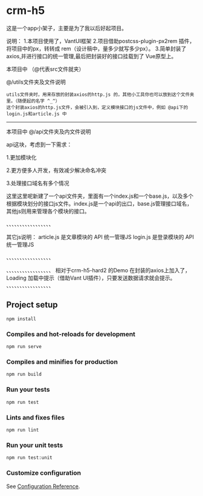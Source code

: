 # crm-h5

这是一个app小架子，主要是为了我以后好起项目。

说明： 
	1.本项目使用了，VantUI框架
	2.项目借助postcss-plugin-px2rem 插件，将项目中的px，转转成
		rem（设计稿中，量多少就写多少px）。
	3.简单封装了 axios,并进行接口的统一管理,最后把封装好的接口挂载到了
		Vue原型上。

本项目中
（@代表src文件就夹）

@/utils文件夹及文件说明

    utils文件夹时，用来存放的封装axios的http.js 的，其他小工具你也可以放到这个文件夹里。（随便起的名字 ^_^）
    这个封装axios的http.js文件，会被引入到，定义模块接口的js文件中，例如 @api下的 login.js和article.js 中


--------------------
本项目中
@/api文件夹及内文件说明

api这块，考虑到一下需求：

1.更加模块化

2.更方便多人开发，有效减少解决命名冲突

3.处理接口域名有多个情况

这里这里呢新建了一个api文件夹，里面有一个index.js和一个base.js，以及多个根据模块划分的接口js文件。index.js是一个api的出口，base.js管理接口域名，其他js则用来管理各个模块的接口。

、、、、、、、、、、、、、、、、、

其它js说明：
article.js 是文章模块的 API 统一管理JS
login.js 是登录模块的   API 统一管理JS

、、、、、、、、、、、、、、、、、

、、、、、、、、、、、、、、、、、
相对于crm-h5-hard2 的Demo 
	在封装的axios上加入了，Loading 加载中提示（借助Vant UI插件），只要发送数据请求就会提示。
、、、、、、、、、、、、、、、、、

## Project setup
```
npm install
```

### Compiles and hot-reloads for development
```
npm run serve
```

### Compiles and minifies for production
```
npm run build
```

### Run your tests
```
npm run test
```

### Lints and fixes files
```
npm run lint
```

### Run your unit tests
```
npm run test:unit
```

### Customize configuration
See [Configuration Reference](https://cli.vuejs.org/config/).
